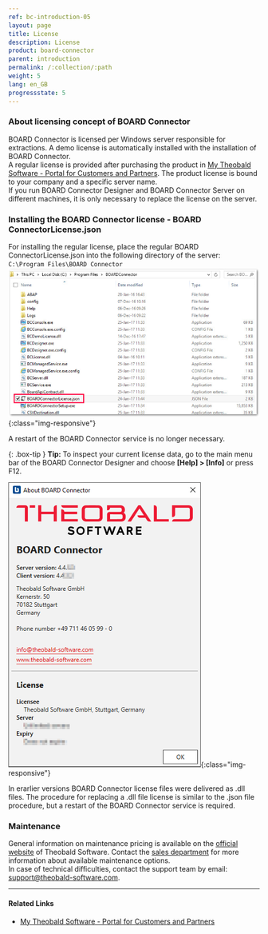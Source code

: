 ```yaml
---
ref: bc-introduction-05
layout: page
title: License
description: License
product: board-connector
parent: introduction
permalink: /:collection/:path
weight: 5
lang: en_GB
progressstate: 5
---
```


### About licensing concept of BOARD Connector

BOARD Connector is licensed per Windows server responsible for extractions. A demo license is automatically installed with the installation of BOARD Connector. <br>
A regular license is provided after purchasing the product in [My Theobald Software - Portal for Customers and Partners](https://my.theobald-software.com/). The product license is bound to your company and a specific server name.<br>
If you run BOARD Connector Designer and BOARD Connector Server on different machines, it is only necessary to replace the license on the server.
 

### Installing the BOARD Connector license - BOARD ConnectorLicense.json
For installing the regular license, place the regular BOARD ConnectorLicense.json into the following directory of the server: <br>
`C:\Program Files\BOARD Connector`
 <br>
 ![XU_license](/img/content/BOARDConnector_License_Folder.png ){:class="img-responsive"}
 
A restart of the BOARD Connector service is no longer necessary.

{: .box-tip }
**Tip:** To inspect your current license data, go to the main menu bar of the BOARD Connector Designer and choose **[Help] > [Info]** or press F12.

![Demo_License](/img/content/BOARDConnector_Demo_License.png){:class="img-responsive"}

In erarlier versions BOARD Connector license files were delivered as .dll files. The procedure for replacing a .dll file license is similar to the .json file procedure, but a restart of the BOARD Connector service is required.

### Maintenance
General information on maintenance pricing is available on the [official website](https://www.theobald-software.com/en/xtract-for-alteryx/xtract-for-alteryx-pricing-order/) of Theobald Software. Contact the [sales department](mailto:sales@theobald-software.com) for more information about available maintenance options.<br>
In case of technical difficulties, contact the support team by email: [support@theobald-software.com](mailto:support@theobald-software.com).


****
#### Related Links
- [My Theobald Software - Portal for Customers and Partners](https://my.theobald-software.com/)